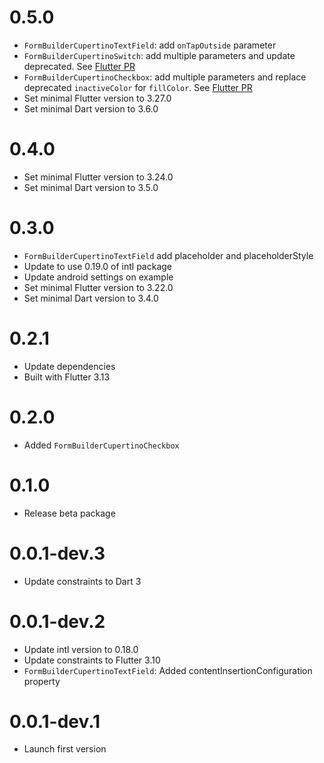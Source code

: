 # 0.5.0

* `FormBuilderCupertinoTextField`: add `onTapOutside` parameter
* `FormBuilderCupertinoSwitch`: add multiple parameters and update deprecated. See [Flutter PR](https://github.com/flutter/flutter/pull/151367)
* `FormBuilderCupertinoCheckbox`: add multiple parameters and replace deprecated `inactiveColor` for `fillColor`. See [Flutter PR](https://github.com/flutter/flutter/pull/151761/files)
* Set minimal Flutter version to 3.27.0
* Set minimal Dart version to 3.6.0

# 0.4.0

* Set minimal Flutter version to 3.24.0
* Set minimal Dart version to 3.5.0

# 0.3.0

* `FormBuilderCupertinoTextField` add placeholder and placeholderStyle
* Update to use 0.19.0 of intl package
* Update android settings on example
* Set minimal Flutter version to 3.22.0
* Set minimal Dart version to 3.4.0

# 0.2.1

* Update dependencies
* Built with Flutter 3.13

# 0.2.0

* Added `FormBuilderCupertinoCheckbox`

# 0.1.0

* Release beta package

# 0.0.1-dev.3

* Update constraints to Dart 3

# 0.0.1-dev.2

* Update intl version to 0.18.0
* Update constraints to Flutter 3.10
* `FormBuilderCupertinoTextField`: Added contentInsertionConfiguration property

# 0.0.1-dev.1

* Launch first version
